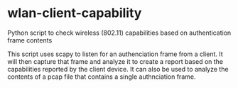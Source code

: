 # wlan-client-capability
Python script to check wireless (802.11) capabilities based on authentication frame contents

This script uses scapy to listen for an authenciation frame from a client. It will then capture that frame and analyze it to create a report based on the capabilities reported by the client device. It can also be used to analyze the contents of a pcap file that contains a single authnciation frame.

